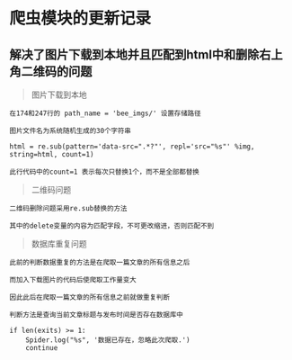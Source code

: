 # 爬虫模块的更新记录  

## 解决了图片下载到本地并且匹配到html中和删除右上角二维码的问题

> 图片下载到本地  

	在174和247行的 path_name = 'bee_imgs/' 设置存储路径  
	
	图片文件名为系统随机生成的30个字符串  
	
	html = re.sub(pattern='data-src=".*?"', repl='src="%s"' %img, string=html, count=1) 
	
	此行代码中的count=1 表示每次只替换1个，而不是全部都替换
	  
	  
> 二维码问题 
  
	二维码删除问题采用re.sub替换的方法  
	
	其中的delete变量的内容为匹配字段，不可更改缩进，否则匹配不到
  
  

>数据库重复问题

	此前的判断数据重复的方法是在爬取一篇文章的所有信息之后  
	
	而加入下载图片的代码后使爬取工作量变大  
	
	因此此后在爬取一篇文章的所有信息之前就做重复判断  
	
	判断方法是查询当前文章标题与发布时间是否存在数据库中
	
	if len(exits) >= 1:
		Spider.log("%s", '数据已存在，忽略此次爬取.')
		continue
